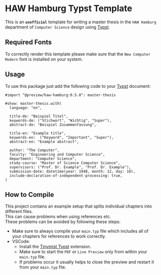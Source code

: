 # HAW Hamburg Typst Template

This is an **`unofficial`** template for writing a master thesis in the `HAW Hamburg` department of `Computer Science` design using [Typst](https://github.com/typst/typst).

## Required Fonts

To correctly render this template please make sure that the `New Computer Modern` font is installed on your system.

## Usage

To use this package just add the following code to your [Typst](https://github.com/typst/typst) document:

```typst
#import "@preview/haw-hamburg:0.5.0": master-thesis

#show: master-thesis.with(
  language: "en",

  title-de: "Beispiel Titel",
  keywords-de: ("Stichwort", "Wichtig", "Super"),
  abstract-de: "Beispiel Zusammenfassung",

  title-en: "Example title",
  keywords-en:  ("Keyword", "Important", "Super"),
  abstract-en: "Example abstract",

  author: "The Computer",
  faculty: "Engineering and Computer Science",
  department: "Computer Science",
  study-course: "Master of Science Computer Science",
  supervisors: ("Prof. Dr. Example", "Prof. Dr. Example"),
  submission-date: datetime(year: 1948, month: 12, day: 10),
  include-declaration-of-independent-processing: true,
)
```

## How to Compile

This project contains an example setup that splits individual chapters into different files.\
This can cause problems when using references etc.\
These problems can be avoided by following these steps:

- Make sure to always compile your `main.typ` file which includes all of your chapters for references to work correctly.
- VSCode:
  - Install the [Tinymist Typst](https://marketplace.visualstudio.com/items?itemName=myriad-dreamin.tinymist) extension.
  - Make sure to start the `PDF` or `Live Preview` only from within your `main.typ` file.
  - If problems occur it usually helps to close the preview and restart it from your `main.typ` file.

